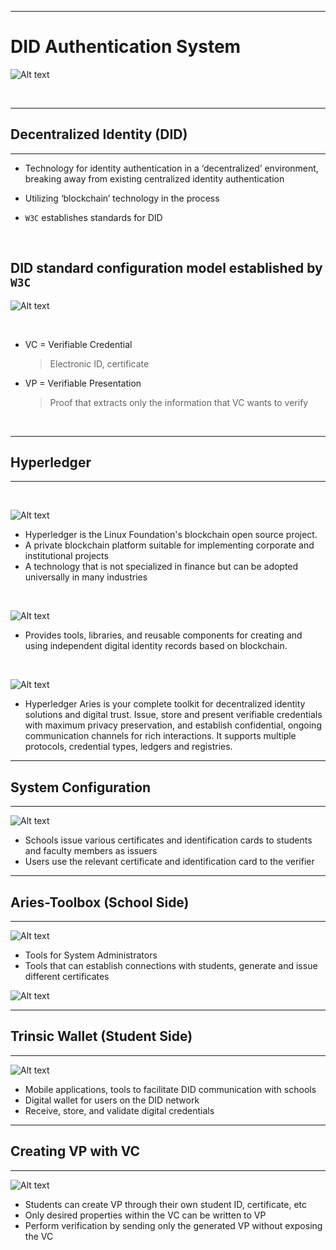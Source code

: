 
---

# DID Authentication System
![Alt text](src/Paper.png)

<br>

---

## Decentralized Identity (DID)

---

- Technology for identity authentication in a ‘decentralized’ environment, breaking away from existing centralized identity authentication
- Utilizing ‘blockchain’ technology in the process

- `W3C` establishes standards for DID

<br>

## DID standard configuration model established by `W3C`

![Alt text](src/image01.png)

<br>

- VC = Verifiable Credential
    > Electronic ID, certificate

- VP = Verifiable Presentation
  > Proof that extracts only the information that VC wants to verify

<br>

---

## Hyperledger
  
---

<br>  




![Alt text](src/hyperledger.png)


- Hyperledger is the Linux Foundation's blockchain open source project.
- A private blockchain platform suitable for implementing corporate and institutional projects
- A technology that is not specialized in finance but can be adopted universally in many industries

<br>  

![Alt text](src/indy.png)
 
- Provides tools, libraries, and reusable components for creating and using independent digital identity records based on blockchain.

<br>  

![Alt text](src/aries.png)

- Hyperledger Aries is your complete toolkit for decentralized identity solutions and digital trust. Issue, store and present verifiable credentials with maximum privacy preservation, and establish confidential, ongoing communication channels for rich interactions. It supports multiple protocols, credential types, ledgers and registries.
  
--- 
## System Configuration
---



![Alt text](src/image04.png)

- Schools issue various certificates and identification cards to students and faculty members as issuers
- Users use the relevant certificate and identification card to the verifier
--- 
## Aries-Toolbox (School Side)
---



![Alt text](src/toolbox.png)
- Tools for System Administrators
- Tools that can establish connections with students, generate and issue different certificates

![Alt text](src/image05.png)

--- 
## Trinsic Wallet (Student Side)
---



![Alt text](src/image06.png)
- Mobile applications, tools to facilitate DID communication with schools
- Digital wallet for users on the DID network
- Receive, store, and validate digital credentials


---
## Creating VP with VC
---

![Alt text](src/image07.png)

- Students can create VP through their own student ID, certificate, etc
- Only desired properties within the VC can be written to VP
- Perform verification by sending only the generated VP without exposing the VC
